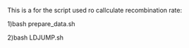 This is a for the script used ro callculate recombination rate: 

1)bash prepare_data.sh 

2)bash LDJUMP.sh
